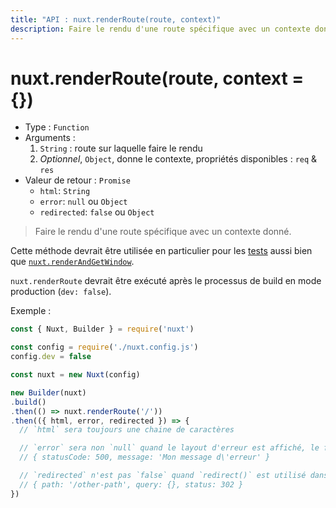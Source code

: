 ```yaml
---
title: "API : nuxt.renderRoute(route, context)"
description: Faire le rendu d'une route spécifique avec un contexte donné.
---
```


# nuxt.renderRoute(route, context = {})

- Type : `Function`
- Arguments :
  1. `String` : route sur laquelle faire le rendu
  2. *Optionnel*, `Object`, donne le contexte, propriétés disponibles : `req` & `res`
- Valeur de retour : `Promise`
  - `html`: `String`
  - `error`: `null` ou `Object`
  - `redirected`: `false` ou `Object`

> Faire le rendu d'une route spécifique avec un contexte donné.

Cette méthode devrait être utilisée en particulier pour les [tests](guide/development-tools#tests-de-bout-en-bout) aussi bien que [`nuxt.renderAndGetWindow`](/api/nuxt-render-and-get-window).

<div class="Alert Alert--orange">

`nuxt.renderRoute` devrait être exécuté après le processus de build en mode production (`dev: false`).

</div>

Exemple :

```js
const { Nuxt, Builder } = require('nuxt')

const config = require('./nuxt.config.js')
config.dev = false

const nuxt = new Nuxt(config)

new Builder(nuxt)
.build()
.then(() => nuxt.renderRoute('/'))
.then(({ html, error, redirected }) => {
  // `html` sera toujours une chaine de caractères

  // `error` sera non `null` quand le layout d'erreur est affiché, le format d'erreur est :
  // { statusCode: 500, message: 'Mon message d\'erreur' }

  // `redirected` n'est pas `false` quand `redirect()` est utilisé dans `asyncData()` ou `fetch()`
  // { path: '/other-path', query: {}, status: 302 }
})
```
